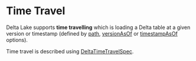 # Time Travel

Delta Lake supports **time travelling** which is loading a Delta table at a given version or timestamp (defined by [path](options.md#path), [versionAsOf](options.md#versionAsOf) or [timestampAsOf](options.md#timestampAsOf) options).

Time travel is described using [DeltaTimeTravelSpec](DeltaTimeTravelSpec.md).
